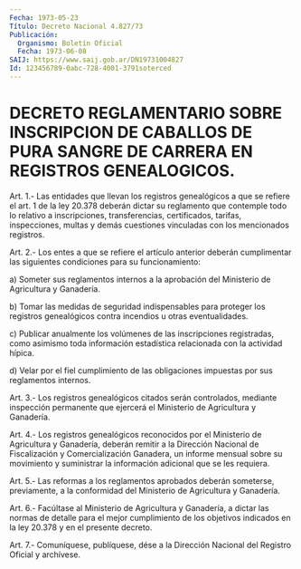 ```yaml
---
Fecha: 1973-05-23
Título: Decreto Nacional 4.827/73
Publicación:
  Organismo: Boletín Oficial
  Fecha: 1973-06-08
SAIJ: https://www.saij.gob.ar/DN19731004827
Id: 123456789-0abc-728-4001-3791soterced
---
```

# DECRETO REGLAMENTARIO SOBRE INSCRIPCION DE CABALLOS DE PURA SANGRE DE CARRERA EN REGISTROS GENEALOGICOS.

<a id="1"></a>
Art. 1.- Las entidades que llevan los registros genealógicos a que se  refiere  el  art.  1  de  la  ley  20.378 deberán dictar su reglamento  que  contemple  todo  lo  relativo  a    inscripciones, transferencias,  certificados,  tarifas,  inspecciones,  multas   y demás    cuestiones   vinculadas  con  los  mencionados  registros.

<a id="2"></a>
Art.  2.-  Los  entes  a  que  se refiere el artículo anterior deberán cumplimentar las siguientes condiciones para su funcionamiento:

a) Someter sus reglamentos internos a  la aprobación del Ministerio de Agricultura y Ganadería.

b) Tomar las medidas de seguridad indispensables  para proteger los registros  genealógicos  contra  incendios  u otras eventualidades.

c)    Publicar   anualmente  los  volúmenes  de  las  inscripciones registradas, como asimismo toda información estadística relacionada con la actividad hípica.

d) Velar por el fiel  cumplimiento  de  las  obligaciones impuestas por sus reglamentos internos.

<a id="3"></a>
Art. 3.- Los registros genealógicos citados serán controlados, mediante  inspección  permanente  que  ejercerá  el  Ministerio  de Agricultura y Ganadería.

<a id="4"></a>
Art.  4.-  Los  registros  genealógicos  reconocidos por  el Ministerio  de  Agricultura  y  Ganadería,  deberán  remitir  a  la Dirección  Nacional  de  Fiscalización y Comercialización Ganadera, un informe mensual sobre su movimiento y suministrar la información adicional que se les requiera.

<a id="5"></a>
Art.  5.-  Las  reformas  a  los reglamentos aprobados deberán someterse,  previamente,  a  la  conformidad    del  Ministerio  de Agricultura y Ganadería.

<a id="6"></a>
Art. 6.- Facúltase al Ministerio de Agricultura y Ganadería, a dictar  las  normas  de  detalle  para el mejor cumplimiento de los objetivos indicados en la ley 20.378  y  en  el  presente  decreto.

<a id="7"></a>
Art. 7.- Comuníquese, publíquese, dése a la Dirección Nacional del Registro Oficial y archívese.